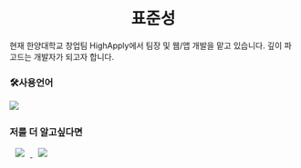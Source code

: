 <h1 align="center">표준성</h1>
현재 한양대학교 창업팀 HighApply에서 팀장 및 웹/앱 개발을 맡고 있습니다. 깊이 파고드는 개발자가 되고자 합니다.

<h3>🛠사용언어</h3>
<div>
<img src="https://svgshare.com/i/10uf.svg" class="margin-left:10px;margin-right:10px" />&nbsp;
</div>

<h3>저를 더 알고싶다면</h3>
<a href="https://velog.io/@standard_wish">
    <img src="http://img.shields.io/badge/Tech Blog-00D182?style=flat&logo=Emby&logoColor=white&link=https://velog.io/@987412563"
        style="height : auto; margin-left : 10px; margin-right : 10px;"/>
</a>
<a href="https://standardstar@hanyang.ac.kr">
    <img src="http://img.shields.io/badge/Gmail-EA4335?style=flat&logo=Gmail&logoColor=white&link=https://i987412563i@gmail.com"
        style="height : auto; margin-left : 10px; margin-right : 10px;"/>
</a>
